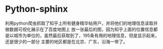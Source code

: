 # Python-sphinx
利用python爬虫抓取了知乎上所有健身精华帖用户，并将他们的地理信息读取并做数据可视化展示在了百度地图上
放一张最后的图，因为知乎上面的位置信息都是以城市为单位的，虽然最后获取到了，195条有用的地理信息，但是显示起来，还是很少的一部分
主要的地区都是在北京、广东，沿海一带了。
